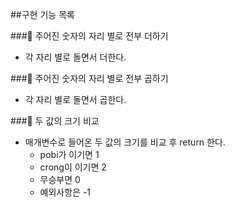 ##구현 기능 목록

###📌 주어진 숫자의 자리 별로 전부 더하기
- 각 자리 별로 돌면서 더한다.
  
###📌 주어진 숫자의 자리 별로 전부 곱하기
- 각 자리 별로 돌면서 곱한다.

###📌 두 값의 크기 비교
- 매개변수로 들어온 두 값의 크기를 비교 후 return 한다.
  - pobi가 이기면 1
  - crong이 이기면 2
  - 무승부면 0
  - 예외사항은 -1